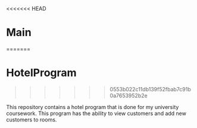 <<<<<<< HEAD
# Main
=======
# HotelProgram
>>>>>>> 0553b022c11db139f52fbab7c91b0a7653952b2e

This repository contains a hotel program that is done for my university coursework. This program has the ability to view customers and add new customers to rooms.

